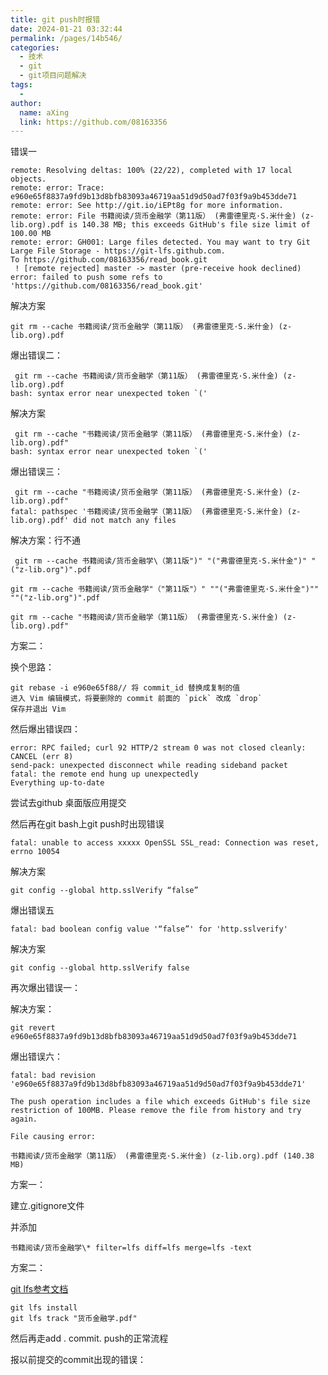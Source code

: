 ```yaml
---
title: git push时报错
date: 2024-01-21 03:32:44
permalink: /pages/14b546/
categories:
  - 技术
  - git
  - git项目问题解决
tags:
  - 
author: 
  name: aXing
  link: https://github.com/08163356
---
```

错误一

```
remote: Resolving deltas: 100% (22/22), completed with 17 local objects.
remote: error: Trace: e960e65f8837a9fd9b13d8bfb83093a46719aa51d9d50ad7f03f9a9b453dde71
remote: error: See http://git.io/iEPt8g for more information.
remote: error: File 书籍阅读/货币金融学（第11版） (弗雷德里克·S.米什金) (z-lib.org).pdf is 140.38 MB; this exceeds GitHub's file size limit of 100.00 MB
remote: error: GH001: Large files detected. You may want to try Git Large File Storage - https://git-lfs.github.com.
To https://github.com/08163356/read_book.git
 ! [remote rejected] master -> master (pre-receive hook declined)
error: failed to push some refs to 'https://github.com/08163356/read_book.git'

```

解决方案

```
git rm --cache 书籍阅读/货币金融学（第11版） (弗雷德里克·S.米什金) (z-lib.org).pdf
```

爆出错误二：

```
 git rm --cache 书籍阅读/货币金融学（第11版） (弗雷德里克·S.米什金) (z-lib.org).pdf
bash: syntax error near unexpected token `('
```

解决方案

```
 git rm --cache "书籍阅读/货币金融学（第11版） (弗雷德里克·S.米什金) (z-lib.org).pdf"
bash: syntax error near unexpected token `('

```

爆出错误三：

```
 git rm --cache "书籍阅读/货币金融学（第11版） (弗雷德里克·S.米什金) (z-lib.org).pdf"
fatal: pathspec '书籍阅读/货币金融学（第11版） (弗雷德里克·S.米什金) (z-lib.org).pdf' did not match any files
```

解决方案：行不通

```
 git rm --cache 书籍阅读/货币金融学\（第11版")" "("弗雷德里克·S.米什金")" "("z-lib.org")".pdf
```

```
git rm --cache 书籍阅读/货币金融学"（"第11版"）" ""("弗雷德里克·S.米什金")"" ""("z-lib.org")".pdf
```

```
git rm --cache "书籍阅读/货币金融学（第11版） (弗雷德里克·S.米什金) (z-lib.org).pdf"
```

方案二：

换个思路：

```
git rebase -i e960e65f88// 将 commit_id 替换成复制的值
进入 Vim 编辑模式，将要删除的 commit 前面的 `pick` 改成 `drop`
保存并退出 Vim
```

然后爆出错误四：

```
error: RPC failed; curl 92 HTTP/2 stream 0 was not closed cleanly: CANCEL (err 8)
send-pack: unexpected disconnect while reading sideband packet
fatal: the remote end hung up unexpectedly
Everything up-to-date
```

尝试去github 桌面版应用提交

然后再在git bash上git push时出现错误

```
fatal: unable to access xxxxx OpenSSL SSL_read: Connection was reset, errno 10054
```

解决方案

```
git config --global http.sslVerify “false”
```

爆出错误五

```
fatal: bad boolean config value '“false”' for 'http.sslverify'
```

解决方案

```
git config --global http.sslVerify false
```

再次爆出错误一：

解决方案：

```
git revert e960e65f8837a9fd9b13d8bfb83093a46719aa51d9d50ad7f03f9a9b453dde71
```

爆出错误六：

```
fatal: bad revision 'e960e65f8837a9fd9b13d8bfb83093a46719aa51d9d50ad7f03f9a9b453dde71'
```

```
The push operation includes a file which exceeds GitHub's file size restriction of 100MB. Please remove the file from history and try again.

File causing error:

书籍阅读/货币金融学（第11版） (弗雷德里克·S.米什金) (z-lib.org).pdf (140.38 MB)
```

方案一：

建立.gitignore文件

并添加

```
书籍阅读/货币金融学\* filter=lfs diff=lfs merge=lfs -text
```

方案二：

[git lfs参考文档](https://cloud.tencent.com/developer/article/1010589)

```
git lfs install
git lfs track "货币金融学.pdf"
```

然后再走add . commit. push的正常流程

报以前提交的commit出现的错误：

